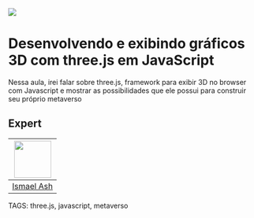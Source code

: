 
<img src="https://storage.googleapis.com/golden-wind/experts-club/capa-github.svg" />

# Desenvolvendo e exibindo gráficos 3D com three.js em JavaScript

Nessa aula, irei falar sobre three.js, framework para exibir 3D no browser com Javascript e mostrar as possibilidades que ele possui para construir seu próprio metaverso

## Expert

| [<img src="https://avatars.githubusercontent.com/u/19227867?v=4" width="75px;"/>](https://github.com/ismaelash) |
| :----------------------------------------------------------------------------------------------------------------------------------------------------------------------: |
|                                                             [Ismael Ash](https://github.com/ismaelash)                                                             |

TAGS: three.js, javascript, metaverso
